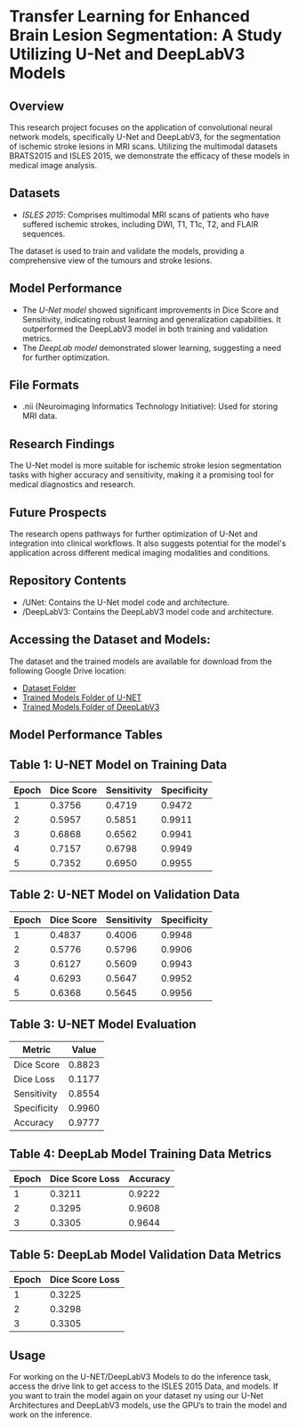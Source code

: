 # Transfer Learning for Enhanced Brain Lesion Segmentation: A Study Utilizing U-Net and DeepLabV3 Models

## Overview
This research project focuses on the application of convolutional neural network models, specifically U-Net and DeepLabV3, for the segmentation of ischemic stroke lesions in MRI scans. Utilizing the multimodal datasets BRATS2015 and ISLES 2015, we demonstrate the efficacy of these models in medical image analysis.

## Datasets
- *ISLES 2015*: Comprises multimodal MRI scans of patients who have suffered ischemic strokes, including DWI, T1, T1c, T2, and FLAIR sequences.

The dataset is used to train and validate the models, providing a comprehensive view of the tumours and stroke lesions.

## Model Performance
- The *U-Net model* showed significant improvements in Dice Score and Sensitivity, indicating robust learning and generalization capabilities. It outperformed the DeepLabV3 model in both training and validation metrics.
- The *DeepLab model* demonstrated slower learning, suggesting a need for further optimization.

## File Formats
- .nii (Neuroimaging Informatics Technology Initiative): Used for storing MRI data.

## Research Findings
The U-Net model is more suitable for ischemic stroke lesion segmentation tasks with higher accuracy and sensitivity, making it a promising tool for medical diagnostics and research.

## Future Prospects
The research opens pathways for further optimization of U-Net and integration into clinical workflows. It also suggests potential for the model's application across different medical imaging modalities and conditions.

## Repository Contents
- /UNet: Contains the U-Net  model code and architecture.
- /DeepLabV3: Contains the DeepLabV3 model code and architecture.

## Accessing the Dataset and Models:
The dataset and the trained models are available for download from the following Google Drive location:
- [Dataset Folder](https://drive.google.com/drive/folders/1ZZpPimYgyFNFEotl3JxxejTh8bASThbu?usp=sharing)
- [Trained Models Folder of U-NET](https://drive.google.com/drive/folders/1soZX5wiIkcyEj2dpMduHY3BwmQVvcSe2?usp=sharing)
- [Trained Models Folder of DeepLabV3](https://drive.google.com/drive/folders/1oqcD02UHB6j083juN-BpstMJn8BaTAty?usp=sharing)


## Model Performance Tables

## Table 1: U-NET Model on Training Data

| Epoch | Dice Score | Sensitivity | Specificity |
|-------|------------|-------------|-------------|
| 1     | 0.3756     | 0.4719      | 0.9472      |
| 2     | 0.5957     | 0.5851      | 0.9911      |
| 3     | 0.6868     | 0.6562      | 0.9941      |
| 4     | 0.7157     | 0.6798      | 0.9949      |
| 5     | 0.7352     | 0.6950      | 0.9955      |

## Table 2: U-NET Model on Validation Data

| Epoch | Dice Score | Sensitivity | Specificity |
|-------|------------|-------------|-------------|
| 1     | 0.4837     | 0.4006      | 0.9948      |
| 2     | 0.5776     | 0.5796      | 0.9906      |
| 3     | 0.6127     | 0.5609      | 0.9943      |
| 4     | 0.6293     | 0.5647      | 0.9952      |
| 5     | 0.6368     | 0.5645      | 0.9956      |

## Table 3: U-NET Model Evaluation

| Metric      | Value  |
|-------------|--------|
| Dice Score  | 0.8823 |
| Dice Loss   | 0.1177 |
| Sensitivity | 0.8554 |
| Specificity | 0.9960 |
| Accuracy    | 0.9777 |

## Table 4: DeepLab Model Training Data Metrics

| Epoch | Dice Score Loss | Accuracy |
|-------|-----------------|----------|
| 1     | 0.3211          | 0.9222   |
| 2     | 0.3295          | 0.9608   |
| 3     | 0.3305          | 0.9644   |

## Table 5: DeepLab Model Validation Data Metrics

| Epoch | Dice Score Loss |
|-------|-----------------|
| 1     | 0.3225          |
| 2     | 0.3298          |
| 3     | 0.3305          |


## Usage
For working on the U-NET/DeepLabV3 Models to do the inference task, access the drive link to get access to the ISLES 2015 Data, and models. If you want to train the model again on your dataset ny using our U-Net Architectures and DeepLabV3 models, use the GPU’s to train the model and work on the inference.
